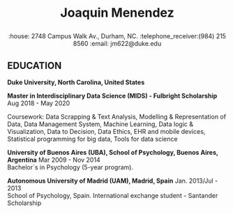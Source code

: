 <h1><p align="center">Joaquin Menendez</p></h1>
<p align="center">:house: 2748 Campus Walk Av., Durham, NC. :telephone_receiver:(984) 215 8560 :email: jm622@duke.edu </p>

<h2>EDUCATION</h2>
<b>Duke University, North Carolina, United States</b><br>
<p>
    <b>Master in Interdisciplinary Data Science (MIDS) - Fulbright Scholarship</b>
    <span align="float:right">
        Aug 2018 - May 2020
    </span></p>
Coursework: Data Scrapping & Text Analysis, Modelling & Representation of Data, 
Data Management System, Machine Learning, Data logic & Visualization, Data to Decision, Data Ethics, EHR and mobile devices, Statistical programming for big data, Tools for data science <br>	
		
<b>University of Buenos Aires (UBA), School of Psychology, Buenos Aires, Argentina</b> <left>Mar 2009 - Nov 2014</left><br>
Bachelor´s in Psychology (5-year program).			

<b>Autonomous University of Madrid (UAM), Madrid, Spain</b> <left>Jan. 2013/Jul - 2013</left> <br>
School of Psychology, Spain. International exchange student - Santander Scholarship 




